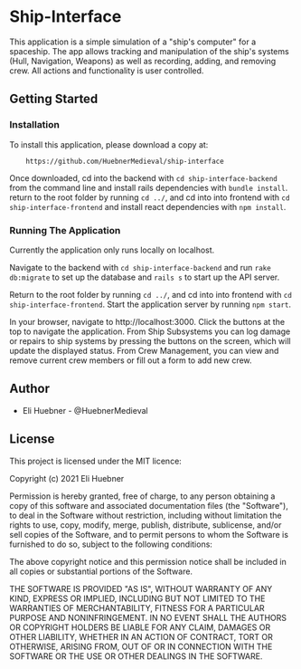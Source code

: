 
# Ship-Interface
This application is a simple simulation of a "ship's computer" for a spaceship. The app allows tracking and manipulation of the ship's systems (Hull, Navigation, Weapons) as well as recording, adding, and removing crew. All actions and functionality is user controlled.

## Getting Started 

### Installation
To install this application, please download a copy at:

        https://github.com/HuebnerMedieval/ship-interface

Once downloaded, cd into the backend with `cd ship-interface-backend` from the command line and install rails dependencies with `bundle install`. return to the root folder by running `cd ../`, and cd into into frontend with `cd ship-interface-frontend` and install react dependencies with `npm install`.

### Running The Application
Currently the application only runs locally on localhost.

Navigate to the backend with `cd ship-interface-backend` and run `rake db:migrate` to set up the database and `rails s` to start up the API server.

Return to the root folder by running `cd ../`, and cd into into frontend with `cd ship-interface-frontend`. Start the application server by running `npm start`. 

In your browser, navigate to http://localhost:3000. Click the buttons at the top to navigate the application. From Ship Subsystems you can log damage or repairs to ship systems by pressing the buttons on the screen, which will update the displayed status. From Crew Management, you can view and remove current crew members or fill out a form to add new crew.

## Author
* Eli Huebner - @HuebnerMedieval

## License
This project is licensed under the MIT licence:

Copyright (c) 2021 Eli Huebner

Permission is hereby granted, free of charge, to any person obtaining a copy of this software and associated documentation files (the "Software"), to deal in the Software without restriction, including without limitation the rights to use, copy, modify, merge, publish, distribute, sublicense, and/or sell copies of the Software, and to permit persons to whom the Software is furnished to do so, subject to the following conditions:

The above copyright notice and this permission notice shall be included in all copies or substantial portions of the Software.

THE SOFTWARE IS PROVIDED "AS IS", WITHOUT WARRANTY OF ANY KIND, EXPRESS OR IMPLIED, INCLUDING BUT NOT LIMITED TO THE WARRANTIES OF MERCHANTABILITY, FITNESS FOR A PARTICULAR PURPOSE AND NONINFRINGEMENT. IN NO EVENT SHALL THE AUTHORS OR COPYRIGHT HOLDERS BE LIABLE FOR ANY CLAIM, DAMAGES OR OTHER LIABILITY, WHETHER IN AN ACTION OF CONTRACT, TORT OR OTHERWISE, ARISING FROM, OUT OF OR IN CONNECTION WITH THE SOFTWARE OR THE USE OR OTHER DEALINGS IN THE SOFTWARE.